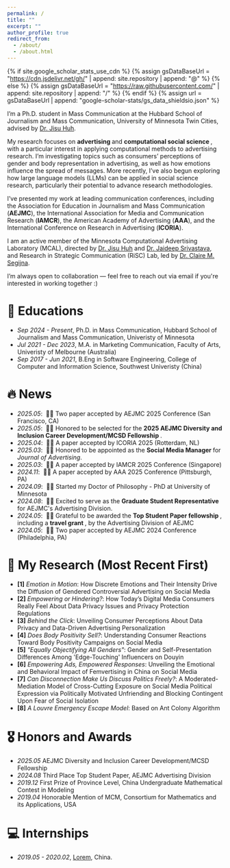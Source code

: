 ```yaml
---
permalink: /
title: ""
excerpt: ""
author_profile: true
redirect_from: 
  - /about/
  - /about.html
---
```


{% if site.google_scholar_stats_use_cdn %}
{% assign gsDataBaseUrl = "https://cdn.jsdelivr.net/gh/" | append: site.repository | append: "@" %}
{% else %}
{% assign gsDataBaseUrl = "https://raw.githubusercontent.com/" | append: site.repository | append: "/" %}
{% endif %}
{% assign url = gsDataBaseUrl | append: "google-scholar-stats/gs_data_shieldsio.json" %}

<span class='anchor' id='about-me'></span>

I’m a Ph.D. student in Mass Communication at the Hubbard School of Journalism and Mass Communication, University of Minnesota Twin Cities, advised by [Dr. Jisu Huh](https://cla.umn.edu/about/directory/profile/jhuh).

My research focuses on <strong> advertising </strong> and <strong> computational social science </strong>, with a particular interest in applying computational methods to advertising research. I’m investigating topics such as consumers’ perceptions of gender and body representation in advertising, as well as how emotions influence the spread of messages. More recently, I’ve also begun exploring how large language models (LLMs) can be applied in social science research, particularly their potential to advance research methodologies.

I’ve presented my work at leading communication conferences, including the Association for Education in Journalism and Mass Communication (<strong>AEJMC</strong>), the International Association for Media and Communication Research (<strong>IAMCR</strong>), the American Academy of Advertising (<strong>AAA</strong>), and the International Conference on Research in Advertising (<strong>ICORIA</strong>).

I am an active member of the Minnesota Computational Advertising Laboratory (MCAL), directed by [Dr. Jisu Huh](https://cla.umn.edu/about/directory/profile/jhuh) and [Dr. Jaideep Srivastava](https://cse.umn.edu/cs/jaideep-srivastava), and Research in Strategic Communication (RiSC) Lab, led by [Dr. Claire M. Segijna](https://cla.umn.edu/about/directory/profile/segijn).

I’m always open to collaboration — feel free to reach out via email if you're interested in working together :)


<!--
My research interest includes neural machine translation and computer vision. I have published more than 100 papers at the top international AI conferences with total <a href='https://scholar.google.com/citations?user=DhtAFkwAAAAJ'>google scholar citations <strong><span id='total_cit'>260000+</span></strong></a> (You can also use google scholar badge <a href='https://scholar.google.com/citations?user=DhtAFkwAAAAJ'><img src="https://img.shields.io/endpoint?url={{ url | url_encode }}&logo=Google%20Scholar&labelColor=f6f6f6&color=9cf&style=flat&label=citations"></a>).
-->


# 📖 Educations
- *Sep 2024 - Present*, Ph.D. in Mass Communication, Hubbard School of Journalism and Mass Communication, Univeristy of Minnesota
- *Jul 2021 - Dec 2023*, M.A. in Marketing Communication, Faculty of Arts, Univeristy of Melbourne (Australia)
- *Sep 2017 - Jun 2021*, B.Eng in Software Engineering, College of Computer and Information Science, Southwest Univeristy (China)

# 🔥 News
- *2025.05*: &nbsp;🎉🎉 Two paper accepted by AEJMC 2025 Conference (San Francisco, CA)
- *2025.05*: &nbsp;🎉🎉 Honored to be selected for the <strong> 2025 AEJMC Diversity and Inclusion Career Development/MCSD Fellowship </strong>.
- *2025.04*: &nbsp;🎉🎉 A paper accepted by ICORIA 2025 (Rotterdam, NL)
- *2025.03*: &nbsp;🎉🎉 Honored to be appointed as the <strong> Social Media Manager </strong> for *Journal of Advertising*.
- *2025.03*: &nbsp;🎉🎉 A paper accepted by IAMCR 2025 Conference (Singapore)
- *2024.11*: &nbsp;🎉🎉 A paper accepted by AAA 2025 Conference (Pittsburgh, PA)
- *2024.09*: &nbsp;🎉🎉 Started my Doctor of Philosophy - PhD at University of Minnesota
- *2024.08*: &nbsp;🎉🎉 Excited to serve as the <strong> Graduate Student Representative </strong> for AEJMC's Advertising Division.
- *2024.05*: &nbsp;🎉🎉 Grateful to be awarded the <strong> Top Student Paper fellowship </strong>, including a <strong> travel grant </strong>, by the Advertising Division of AEJMC
- *2024.05*: &nbsp;🎉🎉 Two paper accepted by AEJMC 2024 Conference (Philadelphia, PA)

# 📝 My Research (Most Recent First)

- **[1]** *Emotion in Motion*: How Discrete Emotions and Their Intensity Drive the Diffusion of Gendered Controversial Advertising on Social Media  
- **[2]** *Empowering or Hindering?*: How Today’s Digital Media Consumers Really Feel About Data Privacy Issues and Privacy Protection Regulations  
- **[3]** *Behind the Click*: Unveiling Consumer Perceptions About Data Privacy and Data-Driven Advertising Personalization  
- **[4]** *Does Body Positivity Sell?*: Understanding Consumer Reactions Toward Body Positivity Campaigns on Social Media  
- **[5]** *"Equally Objectifying All Genders"*: Gender and Self-Presentation Differences Among 'Edge-Touching' Influencers on Douyin  
- **[6]** *Empowering Ads, Empowered Responses*: Unveiling the Emotional and Behavioral Impact of Femvertising in China on Social Media  
- **[7]** *Can Disconnection Make Us Discuss Politics Freely?*: A Moderated-Mediation Model of Cross-Cutting Exposure on Social Media Political Expression via Politically Motivated Unfriending and Blocking Contingent Upon Fear of Social Isolation  
- **[8]** *A Louvre Emergency Escape Model*: Based on Ant Colony Algorithm  


<!--
# 📝 Publications 

<div class='paper-box'><div class='paper-box-image'><div><div class="badge">CVPR 2016</div><img src='images/500x300.png' alt="sym" width="100%"></div></div>
<div class='paper-box-text' markdown="1">

[Deep Residual Learning for Image Recognition](https://openaccess.thecvf.com/content_cvpr_2016/papers/He_Deep_Residual_Learning_CVPR_2016_paper.pdf)

**Kaiming He**, Xiangyu Zhang, Shaoqing Ren, Jian Sun

[**Project**](https://scholar.google.com/citations?view_op=view_citation&hl=zh-CN&user=DhtAFkwAAAAJ&citation_for_view=DhtAFkwAAAAJ:ALROH1vI_8AC) <strong><span class='show_paper_citations' data='DhtAFkwAAAAJ:ALROH1vI_8AC'></span></strong>
- Lorem ipsum dolor sit amet, consectetur adipiscing elit. Vivamus ornare aliquet ipsum, ac tempus justo dapibus sit amet. 
</div>
</div>

- [Lorem ipsum dolor sit amet, consectetur adipiscing elit. Vivamus ornare aliquet ipsum, ac tempus justo dapibus sit amet](https://github.com), A, B, C, **CVPR 2020**
-->


# 🎖 Honors and Awards
- *2025.05* AEJMC Diversity and Inclusion Career Development/MCSD Fellowship
- *2024.08* Third Place Top Student Paper, AEJMC Advertising Division
- *2019.12* First Prize of Province Level, China Undergraduate Mathematical Contest in Modeling
- *2019.04* Honorable Mention of MCM, Consortium for Mathematics and its Applications, USA

<!-- 
# 💬 Invited Talks
- *2021.06*, Lorem ipsum dolor sit amet, consectetur adipiscing elit. Vivamus ornare aliquet ipsum, ac tempus justo dapibus sit amet. 
- *2021.03*, Lorem ipsum dolor sit amet, consectetur adipiscing elit. Vivamus ornare aliquet ipsum, ac tempus justo dapibus sit amet.  \| [\[video\]](https://github.com/)
-->


# 💻 Internships
- *2019.05 - 2020.02*, [Lorem](https://github.com/), China.
